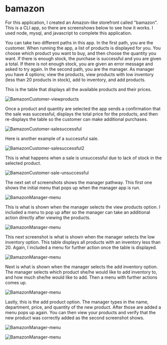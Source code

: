 # bamazon

For this application, I created an Amazon-like storefront called "bamazon".  This is a CLI app, so there are screenshows below to see how it works. I used node, mysql, and javascript to complete this application. 

You can take two different paths in this app.  In the first path, you are the customer.  When running the app, a list of products is displayed for you. You choose which product you want to buy, and then choose the quantity you want.  If there is enough stock, the purchase is successful and you are given a total.   If there is not enough stock, you are given an error message and asked to try again.  In the second path, you are the manager.  As manager you have 4 options; view the products, view products with low inventory (less than 20 products in stock), add to inventory, and add products.  


This is the table that displays all the available products and their prices.  

![BamazonCustomer-viewproducts](/screenshots/bamazonCustomer-viewproducts.PNG)

Once a product and quantity are selected the app sends a confirmation that the sale was successful, displays the total price for the products, and then re-displays the table so the customer can make additional purchases.

![BamazonCustomer-salesuccessful](/screenshots/bamazonCustomer-selectproduct-amount-displaycost.PNG)

Here is another example of a successful sale.

![BamazonCustomer-salesuccessful2](/screenshots/bamazonCustomer-secondproduct.PNG)

This is what happens when a sale is unsuccessful due to lack of stock in the selected product.

![BamazonCustomer-sale-unsuccessful](/screenshots/bamazonCustomer-notenoughproduct.PNG)

The next set of screenshots shows the manager pathway.  This first one shows the initial menu that pops up when the manager app is run.

![BamazonManager-menu](/screenshots/bamazonManager-menuoptions.PNG)

This is what is shown when the manager selects the view products option.  I included a menu to pop up after so the manager can take an additional action directly after viewing the products.

![BamazonManager-menu](/screenshots/bamazonManager-viewproducts-secondmenu.PNG)

This next screenshot is what is shown when the manager selects the low inventory option.  This table displays all products with an inventory less than 20.  Again, I included a menu for further action once the table is displayed.

![BamazonManager-menu](/screenshots/bamazonManager-lowinventory.PNG)

Next is what is shown when the manager selects the add inventory option.  The manager selects which product she/he would like to add inventory to, and how much she/he would like to add.  Then a menu with further actions comes up.

![BamazonManager-menu](/screenshots/bamazonManager-addinventory.PNG)

Lastly, this is the add product option.  The manager types in the name, department, price, and quantity of the new product.  After those are added a menu pops up again.  You can then view your products and verify that the new product was correctly added as the second screenshot shows.

![BamazonManager-menu](/screenshots/bamazonManager-addproduct1.PNG)

![BamazonManager-menu](/screenshots/bamazonManager-addproduct2.PNG)

